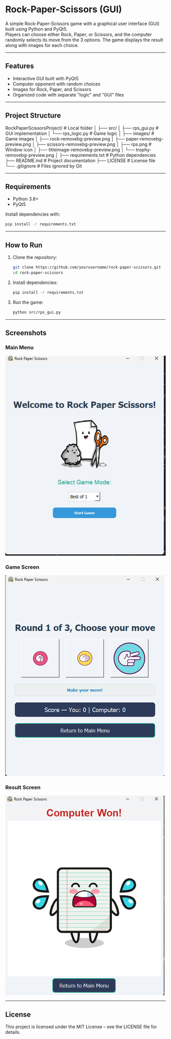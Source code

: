 # Rock-Paper-Scissors (GUI)

A simple Rock-Paper-Scissors game with a graphical user interface (GUI) built using Python and PyQt5.  
Players can choose either Rock, Paper, or Scissors, and the computer randomly selects its move from the
3 options.  The game displays the result along with images for each choice.

---

## Features
- Interactive GUI built with PyQt5  
- Computer opponent with random choices  
- Images for Rock, Paper, and Scissors  
- Organized code with separate "logic" and "GUI" files  

---

## Project Structure

RockPaperScissorsProject/  # Local folder
│
├── src/
│   ├── rps_gui.py          # GUI implementation
│   └── rps_logic.py        # Game logic
│
├── images/                 # Game images
│   ├── rock-removebg-preview.png
│   ├── paper-removebg-preview.png
│   ├── scissors-removebg-preview.png
│   ├── rps.png                   # Window icon
│   ├── titleimage-removebg-preview.png
│   └── trophy-removebg-preview.png
│
├── requirements.txt        # Python dependencies
├── README.md               # Project documentation
├── LICENSE                 # License file
└── .gitignore              # Files ignored by Git

---

## Requirements
- Python 3.8+  
- PyQt5  


Install dependencies with:

```bash
pip install -r requirements.txt
```

---

## How to Run

1. Clone the repository:
   
   ```bash
   git clone https://github.com/yourusername/rock-paper-scissors.git
   cd rock-paper-scissors
   ```

2. Install dependencies:

   ```bash
   pip install -r requirements.txt
   ```

3. Run the game:

   ```bash
   python src/rps_gui.py
   ```

---

## Screenshots

### Main Menu
![Main Menu](images/screenshots/menu.png)

### Game Screen
![Game Screen](images/screenshots/round.png)

### Result Screen
![Result Screen](images/screenshots/result.png)

---

## License

This project is licensed under the MIT License – see the LICENSE
file for details.
